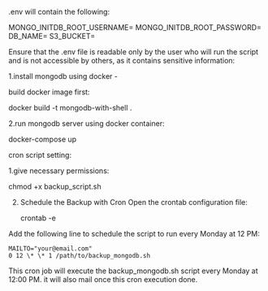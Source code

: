 .env will contain the following:

MONGO_INITDB_ROOT_USERNAME=
MONGO_INITDB_ROOT_PASSWORD=
DB_NAME=
S3_BUCKET=

Ensure that the .env file is readable only by the user who will run the script and is not accessible by others, as it contains sensitive information:

1.install mongodb using docker -

build docker image first:

docker build -t mongodb-with-shell .

2.run mongodb server using docker container:

docker-compose up

cron script setting:

1.give necessary permissions:

chmod +x backup_script.sh

2. Schedule the Backup with Cron
   Open the crontab configuration file:

   crontab -e

Add the following line to schedule the script to run every Monday at 12 PM:

    MAILTO="your@email.com"
    0 12 \* \* 1 /path/to/backup_mongodb.sh

This cron job will execute the backup_mongodb.sh script every Monday at 12:00 PM. it will also mail once this cron execution done.
